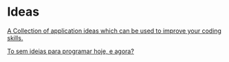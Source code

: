 # Ideas

[A Collection of application ideas which can be used to improve your coding skills.](https://github.com/florinpop17/app-ideas)

[To sem ideias para programar hoje, e agora?](https://medium.com/@JCSerraCampos/diasto-sem-ideias-para-programar-hoje-e-agora-dcbeda65d223)